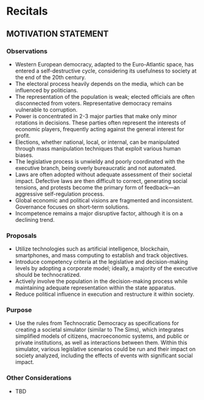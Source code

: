 # Recitals

## MOTIVATION STATEMENT

### Observations

* Western European democracy, adapted to the Euro-Atlantic space, has entered a self-destructive cycle, considering its usefulness to society at the end of the 20th century.
* The electoral process heavily depends on the media, which can be influenced by politicians.
* The representation of the population is weak; elected officials are often disconnected from voters. Representative democracy remains vulnerable to corruption.
* Power is concentrated in 2-3 major parties that make only minor rotations in decisions. These parties often represent the interests of economic players, frequently acting against the general interest for profit.
* Elections, whether national, local, or internal, can be manipulated through mass manipulation techniques that exploit various human biases.
* The legislative process is unwieldy and poorly coordinated with the executive branch, being overly bureaucratic and not automated.
* Laws are often adopted without adequate assessment of their societal impact. Defective laws are then difficult to correct, generating social tensions, and protests become the primary form of feedback—an aggressive self-regulation process.
* Global economic and political visions are fragmented and inconsistent. Governance focuses on short-term solutions.
* Incompetence remains a major disruptive factor, although it is on a declining trend.

### Proposals

* Utilize technologies such as artificial intelligence, blockchain, smartphones, and mass computing to establish and track objectives.
* Introduce competency criteria at the legislative and decision-making levels by adopting a corporate model; ideally, a majority of the executive should be technocratized.
* Actively involve the population in the decision-making process while maintaining adequate representation within the state apparatus.
* Reduce political influence in execution and restructure it within society.

### Purpose

* Use the rules from Technocratic Democracy as specifications for creating a societal simulator (similar to The Sims), which integrates simplified models of citizens, macroeconomic systems, and public or private institutions, as well as interactions between them. Within this simulator, various legislative scenarios could be run and their impact on society analyzed, including the effects of events with significant social impact.

### Other Considerations

* TBD
